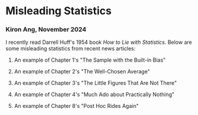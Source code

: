 # Misleading Statistics
### Kiron Ang, November 2024

I recently read Darrell Huff's 1954 book *How to Lie with Statistics*. 
Below are some misleading statistics from recent news articles:

1. An example of Chapter 1's "The Sample with the Built-in Bias"

2. An example of Chapter 2's "The Well-Chosen Average"

3. An example of Chapter 3's "The Little Figures That Are Not There"

4. An example of Chapter 4's "Much Ado about Practically Nothing"

5. An example of Chapter 8's "Post Hoc Rides Again"